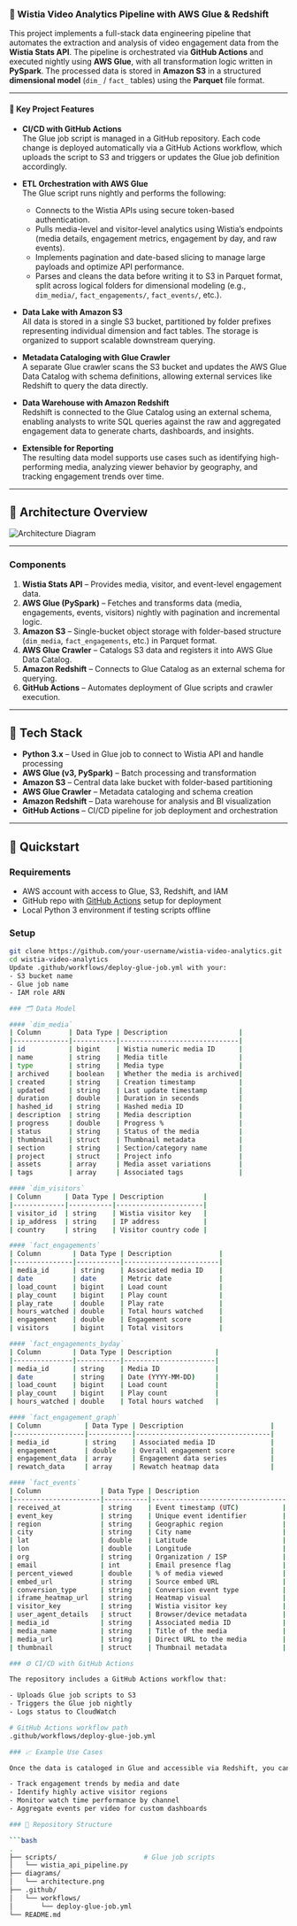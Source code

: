 ### 🎥 Wistia Video Analytics Pipeline with AWS Glue & Redshift

This project implements a full-stack data engineering pipeline that automates the extraction and analysis of video engagement data from the **Wistia Stats API**. The pipeline is orchestrated via **GitHub Actions** and executed nightly using **AWS Glue**, with all transformation logic written in **PySpark**. The processed data is stored in **Amazon S3** in a structured **dimensional model** (`dim_` / `fact_` tables) using the **Parquet** file format.

---

#### 🔧 Key Project Features

- **CI/CD with GitHub Actions**  
  The Glue job script is managed in a GitHub repository. Each code change is deployed automatically via a GitHub Actions workflow, which uploads the script to S3 and triggers or updates the Glue job definition accordingly.

- **ETL Orchestration with AWS Glue**  
  The Glue script runs nightly and performs the following:
  - Connects to the Wistia APIs using secure token-based authentication.
  - Pulls media-level and visitor-level analytics using Wistia’s endpoints (media details, engagement metrics, engagement by day, and raw events).
  - Implements pagination and date-based slicing to manage large payloads and optimize API performance.
  - Parses and cleans the data before writing it to S3 in Parquet format, split across logical folders for dimensional modeling (e.g., `dim_media/`, `fact_engagements/`, `fact_events/`, etc.).

- **Data Lake with Amazon S3**  
  All data is stored in a single S3 bucket, partitioned by folder prefixes representing individual dimension and fact tables. The storage is organized to support scalable downstream querying.

- **Metadata Cataloging with Glue Crawler**  
  A separate Glue crawler scans the S3 bucket and updates the AWS Glue Data Catalog with schema definitions, allowing external services like Redshift to query the data directly.

- **Data Warehouse with Amazon Redshift**  
  Redshift is connected to the Glue Catalog using an external schema, enabling analysts to write SQL queries against the raw and aggregated engagement data to generate charts, dashboards, and insights.

- **Extensible for Reporting**  
  The resulting data model supports use cases such as identifying high-performing media, analyzing viewer behavior by geography, and tracking engagement trends over time.

---

## 🧩 Architecture Overview

![Architecture Diagram](diagrams/architecture.png)

---

### Components

1. **Wistia Stats API** – Provides media, visitor, and event-level engagement data.  
2. **AWS Glue (PySpark)** – Fetches and transforms data (media, engagements, events, visitors) nightly with pagination and incremental logic.  
3. **Amazon S3** – Single-bucket object storage with folder-based structure (`dim_media`, `fact_engagements`, etc.) in Parquet format.  
4. **AWS Glue Crawler** – Catalogs S3 data and registers it into AWS Glue Data Catalog.  
5. **Amazon Redshift** – Connects to Glue Catalog as an external schema for querying.  
6. **GitHub Actions** – Automates deployment of Glue scripts and crawler execution.

---

## 🔧 Tech Stack

- **Python 3.x** – Used in Glue job to connect to Wistia API and handle processing  
- **AWS Glue (v3, PySpark)** – Batch processing and transformation  
- **Amazon S3** – Central data lake bucket with folder-based partitioning  
- **AWS Glue Crawler** – Metadata cataloging and schema creation  
- **Amazon Redshift** – Data warehouse for analysis and BI visualization  
- **GitHub Actions** – CI/CD pipeline for job deployment and orchestration  

---

## 🚀 Quickstart

### Requirements

- AWS account with access to Glue, S3, Redshift, and IAM  
- GitHub repo with [GitHub Actions](https://docs.github.com/en/actions) setup for deployment  
- Local Python 3 environment if testing scripts offline  

### Setup

```bash
git clone https://github.com/your-username/wistia-video-analytics.git
cd wistia-video-analytics
Update .github/workflows/deploy-glue-job.yml with your:
- S3 bucket name
- Glue job name
- IAM role ARN

### 🗂️ Data Model

#### `dim_media`
| Column       | Data Type | Description                  |
|--------------|-----------|------------------------------|
| id           | bigint    | Wistia numeric media ID      |
| name         | string    | Media title                  |
| type         | string    | Media type                   |
| archived     | boolean   | Whether the media is archived|
| created      | string    | Creation timestamp           |
| updated      | string    | Last update timestamp        |
| duration     | double    | Duration in seconds          |
| hashed_id    | string    | Hashed media ID              |
| description  | string    | Media description            |
| progress     | double    | Progress %                   |
| status       | string    | Status of the media          |
| thumbnail    | struct    | Thumbnail metadata           |
| section      | string    | Section/category name        |
| project      | struct    | Project info                 |
| assets       | array     | Media asset variations       |
| tags         | array     | Associated tags              |

#### `dim_visitors`
| Column      | Data Type | Description          |
|-------------|-----------|----------------------|
| visitor_id  | string    | Wistia visitor key   |
| ip_address  | string    | IP address           |
| country     | string    | Visitor country code |

#### `fact_engagements`
| Column        | Data Type | Description            |
|---------------|-----------|------------------------|
| media_id      | string    | Associated media ID    |
| date          | date      | Metric date            |
| load_count    | bigint    | Load count             |
| play_count    | bigint    | Play count             |
| play_rate     | double    | Play rate              |
| hours_watched | double    | Total hours watched    |
| engagement    | double    | Engagement score       |
| visitors      | bigint    | Total visitors         |

#### `fact_engagements_byday`
| Column        | Data Type | Description           |
|---------------|-----------|-----------------------|
| media_id      | string    | Media ID              |
| date          | string    | Date (YYYY-MM-DD)     |
| load_count    | bigint    | Load count            |
| play_count    | bigint    | Play count            |
| hours_watched | double    | Total hours watched   |

#### `fact_engagement_graph`
| Column           | Data Type | Description                      |
|------------------|-----------|----------------------------------|
| media_id         | string    | Associated media ID              |
| engagement       | double    | Overall engagement score         |
| engagement_data  | array     | Engagement data series           |
| rewatch_data     | array     | Rewatch heatmap data             |

#### `fact_events`
| Column               | Data Type | Description                      |
|----------------------|-----------|----------------------------------|
| received_at          | string    | Event timestamp (UTC)           |
| event_key            | string    | Unique event identifier         |
| region               | string    | Geographic region               |
| city                 | string    | City name                       |
| lat                  | double    | Latitude                        |
| lon                  | double    | Longitude                       |
| org                  | string    | Organization / ISP              |
| email                | int       | Email presence flag             |
| percent_viewed       | double    | % of media viewed               |
| embed_url            | string    | Source embed URL                |
| conversion_type      | string    | Conversion event type           |
| iframe_heatmap_url   | string    | Heatmap visual                  |
| visitor_key          | string    | Wistia visitor key              |
| user_agent_details   | struct    | Browser/device metadata         |
| media_id             | string    | Associated media ID             |
| media_name           | string    | Title of the media              |
| media_url            | string    | Direct URL to the media         |
| thumbnail            | struct    | Thumbnail metadata              |

### ⚙️ CI/CD with GitHub Actions

The repository includes a GitHub Actions workflow that:

- Uploads Glue job scripts to S3  
- Triggers the Glue job nightly  
- Logs status to CloudWatch  

# GitHub Actions workflow path
.github/workflows/deploy-glue-job.yml

### 📈 Example Use Cases

Once the data is cataloged in Glue and accessible via Redshift, you can:

- Track engagement trends by media and date  
- Identify highly active visitor regions  
- Monitor watch time performance by channel  
- Aggregate events per video for custom dashboards

### 📁 Repository Structure

```bash
.
├── scripts/                      # Glue job scripts
│   └── wistia_api_pipeline.py
├── diagrams/
│   └── architecture.png
├── .github/
│   └── workflows/
│       └── deploy-glue-job.yml
└── README.md




